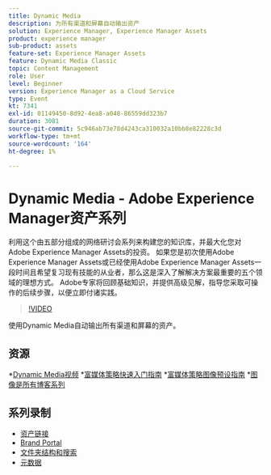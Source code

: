 ```yaml
---
title: Dynamic Media
description: 为所有渠道和屏幕自动输出资产
solution: Experience Manager, Experience Manager Assets
product: experience manager
sub-product: assets
feature-set: Experience Manager Assets
feature: Dynamic Media Classic
topic: Content Management
role: User
level: Beginner
version: Experience Manager as a Cloud Service
type: Event
kt: 7341
exl-id: 01149450-8d92-4ea8-a048-86559dd323b7
duration: 3081
source-git-commit: 5c946ab73e78d4243ca310032a10bb8e82228c3d
workflow-type: tm+mt
source-wordcount: '164'
ht-degree: 1%

---
```


# Dynamic Media - Adobe Experience Manager资产系列

利用这个由五部分组成的网络研讨会系列来构建您的知识库，并最大化您对Adobe Experience Manager Assets的投资。 如果您是初次使用Adobe Experience Manager Assets或已经使用Adobe Experience Manager Assets一段时间且希望复习现有技能的从业者，那么这是深入了解解决方案最重要的五个领域的理想方式。 Adobe专家将回顾基础知识，并提供高级见解，指导您采取可操作的后续步骤，以便立即付诸实践。

>[!VIDEO](https://video.tv.adobe.com/v/332132/?quality=12&learn=on&hidetitle=true)

使用Dynamic Media自动输出所有渠道和屏幕的资产。

## 资源

*[Dynamic Media视频](https://experienceleague.adobe.com/docs/experience-manager-learn/assets/dynamic-media/dynamic-media-overview-feature-video-use.html#dynamic-media)
*[富媒体策略快速入门指南](https://www.adobe.com/content/dam/www/us/en/experience-manager/pdfs/dynamic-media-kickstart-guide-2019.pdf)
*[富媒体策略图像预设指南](https://www.adobe.com/content/dam/www/us/en/experience-manager/pdfs/dynamic-media-image-preset-guide.pdf)
*[图像是所有博客系列](https://business.adobe.com/blog/basics/image-is-everything-part-1-has-your-rich-media-strategy-expired)

## 系列录制

* [资产链接](asset-link.md)
* [Brand Portal](brand-portal.md)
* [文件夹结构和搜索](folder-structure-search.md)
* [元数据](metadata.md)
